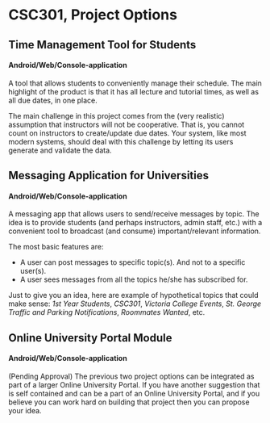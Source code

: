 # CSC301, Project Options

## Time Management Tool for Students
#### Android/Web/Console-application

A tool that allows students to conveniently manage their schedule. The main highlight of the product is that it has all lecture and tutorial times, as well as all due dates, in one place.

The main challenge in this project comes from the (very realistic) assumption that instructors will not be cooperative. That is, you cannot count on instructors to create/update due dates. Your system, like most modern systems, should deal with this challenge by letting its users generate and validate the data.

##  Messaging Application for Universities
#### Android/Web/Console-application

A messaging app that allows users to send/receive messages by topic. The idea is to provide students (and perhaps instructors, admin staff, etc.) with a convenient tool to broadcast (and consume) important/relevant information. 

The most basic features are:
 * A user can post messages to specific topic(s). And not to a specific user(s).
 * A user sees messages from all the topics he/she has subscribed for.

Just to give you an idea, here are example of hypothetical topics that could make sense: _1st Year Students_, _CSC301_, _Victoria College Events_, _St. George Traffic and Parking Notifications_, _Roommates Wanted_, etc.


## Online University Portal Module
#### Android/Web/Console-application

(Pending Approval)
The previous two project options can be integrated as part of a larger Online University Portal.
If you have another suggestion that is self contained and can be a part of an Online University Portal, and if you believe you can work hard on building that project then you can propose your idea.

